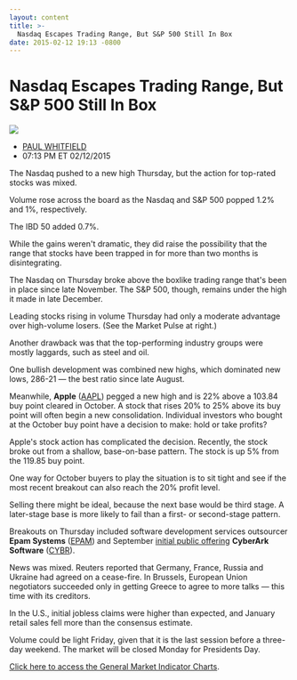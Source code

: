 ```yaml
---
layout: content
title: >-
  Nasdaq Escapes Trading Range, But S&P 500 Still In Box
date: 2015-02-12 19:13 -0800
---
```



Nasdaq Escapes Trading Range, But S&P 500 Still In Box
=======================================================


![](https://www.investors.com/wp-content/uploads/ibd-migrated-images/MPv_150213_635593518127953451.png)

* [PAUL WHITFIELD](https://www.investors.com/author/whitfieldp/ "Posts by PAUL WHITFIELD")
* 07:13 PM ET 02/12/2015





The Nasdaq pushed to a new high Thursday, but the action for top-rated stocks was mixed.


Volume rose across the board as the Nasdaq and S&P 500 popped 1.2% and 1%, respectively.


The IBD 50 added 0.7%.


While the gains weren't dramatic, they did raise the possibility that the range that stocks have been trapped in for more than two months is disintegrating.


The Nasdaq on Thursday broke above the boxlike trading range that's been in place since late November. The S&P 500, though, remains under the high it made in late December.


Leading stocks rising in volume Thursday had only a moderate advantage over high-volume losers. (See the Market Pulse at right.)


Another drawback was that the top-performing industry groups were mostly laggards, such as steel and oil.


One bullish development was combined new highs, which dominated new lows, 286-21 — the best ratio since late August.


Meanwhile, **Apple** ([AAPL](https://research.investors.com/quote.aspx?symbol=AAPL)) pegged a new high and is 22% above a 103.84 buy point cleared in October. A stock that rises 20% to 25% above its buy point will often begin a new consolidation. Individual investors who bought at the October buy point have a decision to make: hold or take profits?


Apple's stock action has complicated the decision. Recently, the stock broke out from a shallow, base-on-base pattern. The stock is up 5% from the 119.85 buy point.


One way for October buyers to play the situation is to sit tight and see if the most recent breakout can also reach the 20% profit level.


Selling there might be ideal, because the next base would be third stage. A later-stage base is more likely to fail than a first- or second-stage pattern.


Breakouts on Thursday included software development services outsourcer **Epam Systems** ([EPAM](https://research.investors.com/quote.aspx?symbol=EPAM)) and September [initial public offering](http://news.investors.com/iponews.htm) **CyberArk Software** ([CYBR](https://research.investors.com/quote.aspx?symbol=CYBR)).


News was mixed. Reuters reported that Germany, France, Russia and Ukraine had agreed on a cease-fire. In Brussels, European Union negotiators succeeded only in getting Greece to agree to more talks — this time with its creditors.


In the U.S., initial jobless claims were higher than expected, and January retail sales fell more than the consensus estimate.


Volume could be light Friday, given that it is the last session before a three-day weekend. The market will be closed Monday for Presidents Day.


[Click here to access the General Market Indicator Charts](https://www.investors.com/pdf/GMI_021315.pdf).




